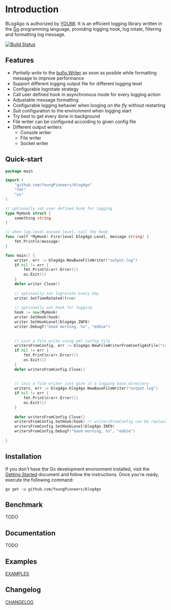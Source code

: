 Introduction
=======

BLog4go is authorized by [YOUMI](https://www.youmi.net/). It is an efficient logging library written in the [Go](http://golang.org/) programming language, providing logging hook, log rotate, filtering and formatting log message. 

[![Build Status](https://travis-ci.org/YoungPioneers/blog4go.svg?branch=master)](https://travis-ci.org/YoungPioneers/blog4go)


Features
------------------
* *Partially write* to the [bufio.Writer](https://golang.org/pkg/bufio/#Writer) as soon as posible while formatting message to improve performance
* Support different logging output file for different logging level
* Configurable logrotate strategy
* Call user defined hook in asynchronous mode for every logging action
* Adjustable message formatting
* Configurable logging behavier when looging *on the fly* without restarting
* Suit configuration to the environment when logging start
* Try best to get every done in background
* File writer can be configured according to given config file
* Different output writers
	* Console writer
	* File writer
	* Socket writer 


Quick-start
------------------

```go
package main

import (
	"github.com/YoungPioneers/blog4go"
	"fmt"
	"os"
)

// optionally set user defined hook for logging
type MyHook struct {
	something string
}

// when log-level exceed level, call the hook
func (self *MyHook) Fire(level blog4go.Level, message string) {
	fmt.Println(message)
}

func main() {
	writer, err := blog4go.NewBaseFileWriter("output.log")
	if nil != err {
		fmt.Println(err.Error())
		os.Exit(1)
	}
	defer writer.Close()
	
	// optionally set logrotate every day
	writer.SetTimeRotated(true)
	
	// optionally set hook for logging
	hook := new(MyHook)
	writer.SetHook(hook)
	writer.SetHookLevel(blog4go.INFO)
	writer.Debugf("Good morning, %s", "eddie")	
	
	
	// init a file write using xml config file
	writersFromConfig, err := blog4go.NewFileWriterFromConfigAsFile("config.xml")
	if nil != err {
		fmt.Println(err.Error())
		os.Exit(1)
	}
	defer writersFromConfig.Close()
		
	
	// init a file writer just give it a logging base directory
	writers, err := blog4go.blog4go.NewBaseFileWriter("output.log")
	if nil != err {
		fmt.Println(err.Error())
		os.Exit(1)
	}
	
	defer writersFromConfig.Close()
	writersFromConfig.SetHook(hook) // writersFromConfig can be replaced with writers
	writersFromConfig.SetHookLevel(blog4go.INFO)
	writersFromConfig.Debugf("Good morning, %s", "eddie")	
	
}
```


Installation
------------------

If you don't have the Go development environment installed, visit the 
[Getting Started](http://golang.org/doc/install.html) document and follow the instructions. Once you're ready, execute the following command:

```
go get -u github.com/YoungPioneers/blog4go
```

Benchmark
------------------

TODO

Documentation
------------------

TODO


Examples
---------------

[EXAMPLES](https://github.com/YoungPioneers/blog4go/tree/master/example)


Changelog
------------------

[CHANGELOG](https://raw.githubusercontent.com/YoungPioneers/blog4go/master/CHANGELOG)
